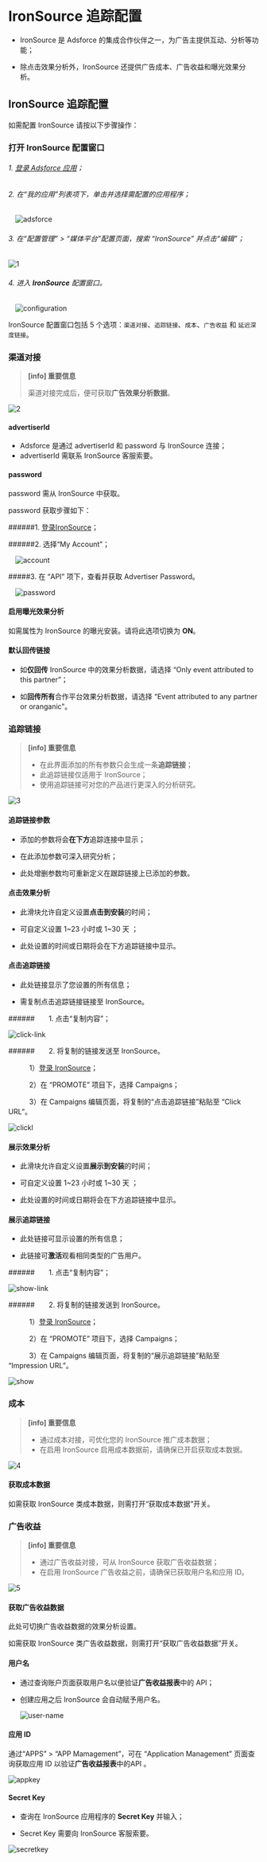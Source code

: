 # **IronSource 追踪配置**

* IronSource 是 Adsforce 的集成合作伙伴之一，为广告主提供互动、分析等功能；

* 除点击效果分析外，IronSource 还提供广告成本、广告收益和曝光效果分析。


## IronSource 追踪配置

如需配置 IronSource 请按以下步骤操作：

### 打开 IronSource 配置窗口

###### 1. [登录 Adsforce 应用](<https://demo-portal.adsforce.io/login>)；

###### 2. 在“我的应用”列表项下，单击并选择需配置的应用程序；

&ensp;&ensp;![adsforce](adsforce.png)

###### 3. 在“配置管理” > “媒体平台”配置页面，搜索 “IronSource” 并点击“编辑”；

![1](1.png)

###### 4. 进入 **IronSource** 配置窗口。

&ensp;&ensp;![configuration](configuration.png)

IronSource 配置窗口包括 5 个选项：`渠道对接`、`追踪链接`、`成本`、`广告收益` 和 `延迟深度链接`。

### 渠道对接

> **[info] 重要信息**
>
> 渠道对接完成后，便可获取**广告效果分析数据**。

![2](2.png)

#### advertiserId

- Adsforce 是通过 advertiserId 和 password 与 IronSource 连接；
- advertiserId 需联系 IronSource 客服索要。

#### password

password 需从 IronSource 中获取。

password 获取步骤如下：

######1. [登录IronSource](https://platform.ironsrc.com/partners/login)；

######2.  选择“My Account”；

&ensp;&ensp;![account](account.png)

#####3. 在 “API” 项下，查看并获取 Advertiser Password。

&ensp;&ensp;![password](password.png)

#### 启用曝光效果分析

如需属性为 IronSource 的曝光安装。请将此选项切换为 **ON**。

#### 默认回传链接

* 如**仅回传** IronSource 中的效果分析数据，请选择 “Only event attributed to this partner”；

* 如**回传所有**合作平台效果分析数据，请选择 “Event attributed to any partner or oranganic”。

### 追踪链接

> **[info] 重要信息**
>
> * 在此界面添加的所有参数只会生成一条**追踪链接**；
> * 此追踪链接仅适用于 IronSource；
> * 使用追踪链接可对您的产品进行更深入的分析研究。


![3](3.png)

#### 追踪链接参数

* 添加的参数将会**在下方**追踪连接中显示；

* 在此添加参数可深入研究分析；

* 此处增删参数均可重新定义在跟踪链接上已添加的参数。

#### 点击效果分析

* 此滑块允许自定义设置**点击到安装**的时间；

* 可自定义设置 1~23 小时或 1~30 天 ；

* 此处设置的时间或日期将会在下方追踪链接中显示。

#### 点击追踪链接

* 此处链接显示了您设置的所有信息；

* 需复制点击追踪链接链接至 IronSource。

######&ensp;&ensp;&ensp;&ensp;1. 点击“复制内容”；

![click-link](click-link.png)

######&ensp;&ensp;&ensp;&ensp;2. 将复制的链接发送至 IronSource。

&ensp;&ensp;&ensp;&ensp;&ensp;&ensp;1）[登录 IronSource](https://platform.ironsrc.com/partners/login)；

&ensp;&ensp;&ensp;&ensp;&ensp;&ensp;2）在 “PROMOTE” 项目下，选择 Campaigns；

&ensp;&ensp;&ensp;&ensp;&ensp;&ensp;3）在 Campaigns 编辑页面，将复制的“点击追踪链接”粘贴至 “Click URL”。

![clickl](clickl.png)

#### 展示效果分析

* 此滑块允许自定义设置**展示到安装**的时间；

* 可自定义设置 1~23 小时或 1~30 天 ；

* 此处设置的时间或日期将会在下方追踪链接中显示。

#### 展示追踪链接

* 此处链接可显示设置的所有信息；

* 此链接可**激活**观看相同类型的广告用户。

######&ensp;&ensp;&ensp;&ensp;1. 点击“复制内容”；

![show-link](show-link.png)

######&ensp;&ensp;&ensp;&ensp;2. 将复制的链接发送到 IronSource。

&ensp;&ensp;&ensp;&ensp;&ensp;&ensp;1）[登录 IronSource](https://platform.ironsrc.com/partners/login)；

&ensp;&ensp;&ensp;&ensp;&ensp;&ensp;2）在 “PROMOTE” 项目下，选择 Campaigns；

&ensp;&ensp;&ensp;&ensp;&ensp;&ensp;3）在 Campaigns 编辑页面，将复制的“展示追踪链接”粘贴至 “Impression URL”。

![show](show.png)  

### 成本

> **[info] 重要信息**
>
> * 通过成本对接，可优化您的 IronSource 推广成本数据；
> * 在启用 IronSource 启用成本数据前，请确保已开启获取成本数据。

![4](4.png)

#### 获取成本数据

如需获取 IronSource 类成本数据，则需打开“获取成本数据”开关。

### 广告收益

> **[info] 重要信息**
>
> * 通过广告收益对接，可从 IronSource 获取广告收益数据；
> * 在启用 IronSource 广告收益之前，请确保已获取用户名和应用 ID。

![5](5.png)

#### 获取广告收益数据

此处可切换广告收益数据的效果分析设置。

如需获取 IronSource 类广告收益数据，则需打开“获取广告收益数据”开关。

#### 用户名

* 通过查询账户页面获取用户名以便验证**广告收益报表**中的 API；

* 创建应用之后 IronSource 会自动赋予用户名。

  ![user-name](user-name.png)

#### 应用 ID

通过“APPS” > “APP Mamagement”，可在 “Application Management” 页面查询获取应用 ID 以验证**广告收益报表**中的API 。

![appkey](appkey.png)

#### Secret Key

* 查询在 IronSource 应用程序的 **Secret Key** 并输入；

* Secret Key 需要向 IronSource 客服索要。

![secretkey](secretkey.png)

